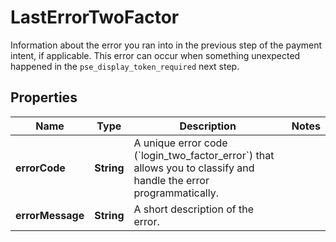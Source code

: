 

# LastErrorTwoFactor

Information about the error you ran into in the previous step of the payment intent, if applicable. This error can occur when something unexpected happened in the `pse_display_token_required` next step.

## Properties

| Name | Type | Description | Notes |
|------------ | ------------- | ------------- | -------------|
|**errorCode** | **String** | A unique error code (&#x60;login_two_factor_error&#x60;) that allows you to classify and handle the error programmatically. |  |
|**errorMessage** | **String** | A short description of the error. |  |



